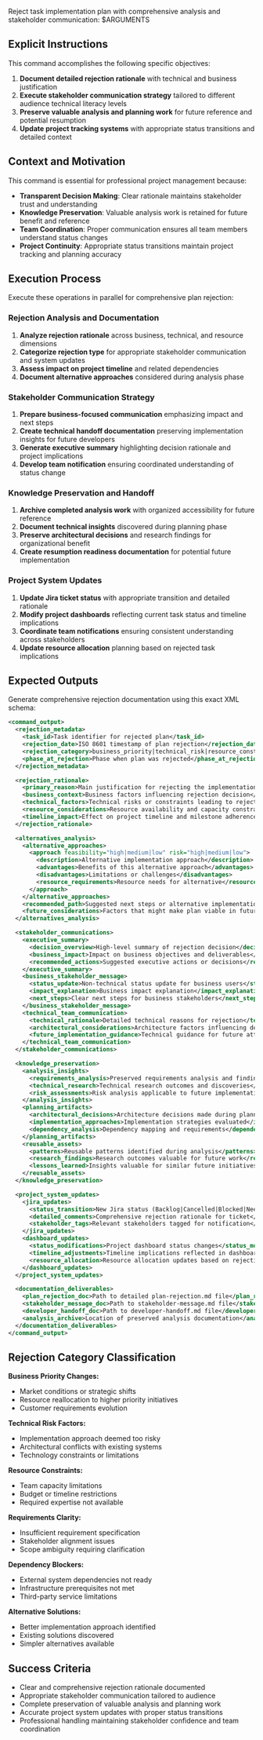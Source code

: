 Reject task implementation plan with comprehensive analysis and stakeholder communication: $ARGUMENTS

## Explicit Instructions

This command accomplishes the following specific objectives:

1. **Document detailed rejection rationale** with technical and business justification
2. **Execute stakeholder communication strategy** tailored to different audience technical literacy levels
3. **Preserve valuable analysis and planning work** for future reference and potential resumption
4. **Update project tracking systems** with appropriate status transitions and detailed context

## Context and Motivation

This command is essential for professional project management because:

- **Transparent Decision Making**: Clear rationale maintains stakeholder trust and understanding
- **Knowledge Preservation**: Valuable analysis work is retained for future benefit and reference
- **Team Coordination**: Proper communication ensures all team members understand status changes
- **Project Continuity**: Appropriate status transitions maintain project tracking and planning accuracy

## Execution Process

Execute these operations in parallel for comprehensive plan rejection:

### Rejection Analysis and Documentation

1. **Analyze rejection rationale** across business, technical, and resource dimensions
2. **Categorize rejection type** for appropriate stakeholder communication and system updates
3. **Assess impact on project timeline** and related dependencies
4. **Document alternative approaches** considered during analysis phase

### Stakeholder Communication Strategy

1. **Prepare business-focused communication** emphasizing impact and next steps
2. **Create technical handoff documentation** preserving implementation insights for future developers
3. **Generate executive summary** highlighting decision rationale and project implications
4. **Develop team notification** ensuring coordinated understanding of status change

### Knowledge Preservation and Handoff

1. **Archive completed analysis work** with organized accessibility for future reference
2. **Document technical insights** discovered during planning phase
3. **Preserve architectural decisions** and research findings for organizational benefit
4. **Create resumption readiness documentation** for potential future implementation

### Project System Updates

1. **Update Jira ticket status** with appropriate transition and detailed rationale
2. **Modify project dashboards** reflecting current task status and timeline implications
3. **Coordinate team notifications** ensuring consistent understanding across stakeholders
4. **Update resource allocation** planning based on rejected task implications

## Expected Outputs

Generate comprehensive rejection documentation using this exact XML schema:

```xml
<command_output>
  <rejection_metadata>
    <task_id>Task identifier for rejected plan</task_id>
    <rejection_date>ISO 8601 timestamp of plan rejection</rejection_date>
    <rejection_category>business_priority|technical_risk|resource_constraints|requirements_clarity|dependencies|alternative_solution</rejection_category>
    <phase_at_rejection>Phase when plan was rejected</phase_at_rejection>
  </rejection_metadata>

  <rejection_rationale>
    <primary_reason>Main justification for rejecting the implementation plan</primary_reason>
    <business_context>Business factors influencing rejection decision</business_context>
    <technical_factors>Technical risks or constraints leading to rejection</technical_factors>
    <resource_considerations>Resource availability and capacity constraints</resource_considerations>
    <timeline_impact>Effect on project timeline and milestone adherence</timeline_impact>
  </rejection_rationale>

  <alternatives_analysis>
    <alternative_approaches>
      <approach feasibility="high|medium|low" risk="high|medium|low">
        <description>Alternative implementation approach</description>
        <advantages>Benefits of this alternative approach</advantages>
        <disadvantages>Limitations or challenges</disadvantages>
        <resource_requirements>Resource needs for alternative</resource_requirements>
      </approach>
    </alternative_approaches>
    <recommended_path>Suggested next steps or alternative implementation</recommended_path>
    <future_considerations>Factors that might make plan viable in future</future_considerations>
  </alternatives_analysis>

  <stakeholder_communications>
    <executive_summary>
      <decision_overview>High-level summary of rejection decision</decision_overview>
      <business_impact>Impact on business objectives and deliverables</business_impact>
      <recommended_actions>Suggested executive actions or decisions</recommended_actions>
    </executive_summary>
    <business_stakeholder_message>
      <status_update>Non-technical status update for business users</status_update>
      <impact_explanation>Business impact explanation</impact_explanation>
      <next_steps>Clear next steps for business stakeholders</next_steps>
    </business_stakeholder_message>
    <technical_team_communication>
      <technical_rationale>Detailed technical reasons for rejection</technical_rationale>
      <architectural_considerations>Architecture factors influencing decision</architectural_considerations>
      <future_implementation_guidance>Technical guidance for future attempts</future_implementation_guidance>
    </technical_team_communication>
  </stakeholder_communications>

  <knowledge_preservation>
    <analysis_insights>
      <requirements_analysis>Preserved requirements analysis and findings</requirements_analysis>
      <technical_research>Technical research outcomes and discoveries</technical_research>
      <risk_assessments>Risk analysis applicable to future implementations</risk_assessments>
    </analysis_insights>
    <planning_artifacts>
      <architectural_decisions>Architecture decisions made during planning</architectural_decisions>
      <implementation_approaches>Implementation strategies evaluated</implementation_approaches>
      <dependency_analysis>Dependency mapping and requirements</dependency_analysis>
    </planning_artifacts>
    <reusable_assets>
      <patterns>Reusable patterns identified during analysis</patterns>
      <research_findings>Research outcomes valuable for future work</research_findings>
      <lessons_learned>Insights valuable for similar future initiatives</lessons_learned>
    </reusable_assets>
  </knowledge_preservation>

  <project_system_updates>
    <jira_updates>
      <status_transition>New Jira status (Backlog|Cancelled|Blocked|Needs Clarification)</status_transition>
      <detailed_comments>Comprehensive rejection rationale for ticket</detailed_comments>
      <stakeholder_tags>Relevant stakeholders tagged for notification</stakeholder_tags>
    </jira_updates>
    <dashboard_updates>
      <status_modifications>Project dashboard status changes</status_modifications>
      <timeline_adjustments>Timeline implications reflected in dashboards</timeline_adjustments>
      <resource_allocation>Resource allocation updates based on rejection</resource_allocation>
    </dashboard_updates>
  </project_system_updates>

  <documentation_deliverables>
    <plan_rejection_doc>Path to detailed plan-rejection.md file</plan_rejection_doc>
    <stakeholder_message_doc>Path to stakeholder-message.md file</stakeholder_message_doc>
    <developer_handoff_doc>Path to developer-handoff.md file</developer_handoff_doc>
    <analysis_archive>Location of preserved analysis documentation</analysis_archive>
  </documentation_deliverables>
</command_output>
```

## Rejection Category Classification

**Business Priority Changes:**

- Market conditions or strategic shifts
- Resource reallocation to higher priority initiatives
- Customer requirements evolution

**Technical Risk Factors:**

- Implementation approach deemed too risky
- Architectural conflicts with existing systems
- Technology constraints or limitations

**Resource Constraints:**

- Team capacity limitations
- Budget or timeline restrictions
- Required expertise not available

**Requirements Clarity:**

- Insufficient requirement specification
- Stakeholder alignment issues
- Scope ambiguity requiring clarification

**Dependency Blockers:**

- External system dependencies not ready
- Infrastructure prerequisites not met
- Third-party service limitations

**Alternative Solutions:**

- Better implementation approach identified
- Existing solutions discovered
- Simpler alternatives available

## Success Criteria

- Clear and comprehensive rejection rationale documented
- Appropriate stakeholder communication tailored to audience
- Complete preservation of valuable analysis and planning work
- Accurate project system updates with proper status transitions
- Professional handling maintaining stakeholder confidence and team coordination
